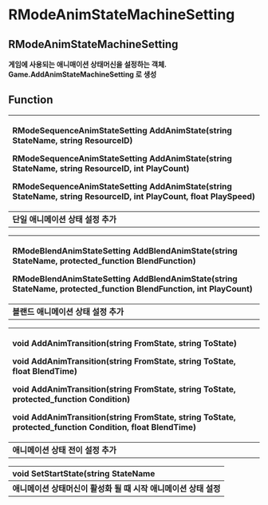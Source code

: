 # RModeAnimStateMachineSetting

## **RModeAnimStateMachineSetting**

**게임에 사용되는 애니매이션 상태머신을 설정하는 객체.**
**Game.AddAnimStateMachineSetting 로 생성**

## **Function**

<table>
  <thead>
    <tr>
      <th style="text-align:left">
        <p><b>RModeSequenceAnimStateSetting AddAnimState(string StateName, string ResourceID)</b>
        </p>
        <p><b>RModeSequenceAnimStateSetting AddAnimState(string StateName, string ResourceID, int PlayCount)</b>
        </p>
        <p><b>RModeSequenceAnimStateSetting AddAnimState(string StateName, string ResourceID, int PlayCount, float PlaySpeed)</b>
        </p>
      </th>
    </tr>
  </thead>
  <tbody><tr><td style="text-align:left"><b>단일 애니메이션 상태 설정 추가</b></td></tr></tbody>
</table> 

<table>
  <thead>
    <tr>
      <th style="text-align:left">
        <p><b>RModeBlendAnimStateSetting AddBlendAnimState(string StateName, protected_function BlendFunction)</b>
        </p>
        <p><b>RModeBlendAnimStateSetting AddBlendAnimState(string StateName, protected_function BlendFunction, int PlayCount)</b>
        </p>
      </th>
    </tr>
  </thead>
  <tbody><tr><td style="text-align:left"><b>블랜드 애니메이션 상태 설정 추가</b></td></tr></tbody>
</table> 

<table>
  <thead>
    <tr>
      <th style="text-align:left">
        <p><b>void AddAnimTransition(string FromState, string ToState)</b>
        </p>
        <p><b>void AddAnimTransition(string FromState, string ToState, float BlendTime)</b>
        </p>
        <p><b>void AddAnimTransition(string FromState, string ToState, protected_function Condition)</b>
        </p>
        <p><b>void AddAnimTransition(string FromState, string ToState, protected_function Condition, float BlendTime)</b>
        </p>
      </th>
    </tr>
  </thead>
  <tbody><tr><td style="text-align:left"><b>애니메이션 상태 전이 설정 추가</b></td></tr></tbody>
</table>

| **void SetStartState(string StateName** |
| :--- |
| **애니메이션 상태머신이 활성화 될 때 시작 애니메이션 상태 설정** |

